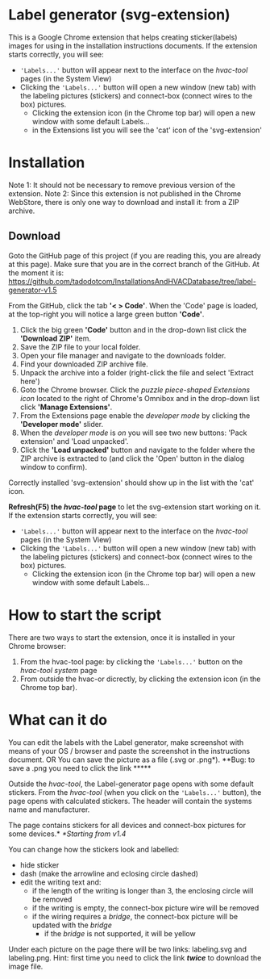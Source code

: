 # Label generator (svg-extension)
This is a Google Chrome extension that helps creating sticker(labels) images for using in the installation instructions documents.
If the extension starts correctly, you will see:

  - `'Labels...'` button will appear next to the interface on the *hvac-tool* pages (in the System View)
  - Clicking the `'Labels...'` button will open a new window (new tab) with the labeling pictures (stickers) and connect-box (connect wires to the box) pictures. 
	- Clicking the extension icon (in the Chrome top bar) will open a new window with some default Labels...
	- in the Extensions list you will see the 'cat' icon of the 'svg-extension'

# Installation
Note 1: It should not be necessary to remove previous version of the extension.
Note 2: Since this extension is not published in the Chrome WebStore, there is only one way to download and install it: from a ZIP archive.

## Download
Goto the GitHub page of this project (if you are reading this, you are already at this page). Make sure that you are in the correct branch of the GitHub. At the moment it is: https://github.com/tadodotcom/InstallationsAndHVACDatabase/tree/label-generator-v1.5

From the GitHub, click the tab **'< > Code'**. When the 'Code' page is loaded, at the top-right you will notice a large green button **'Code'**. 

1. Click the big green **'Code'** button and in the drop-down list click the **'Download ZIP'** item. 
1. Save the ZIP file to your local folder. 
1. Open your file manager and navigate to the downloads folder. 
1. Find your downloaded ZIP archive file. 
1. Unpack the archive into a folder (right-click the file and select 'Extract here')
1. Goto the Chrome browser. Click the *puzzle piece-shaped Extensions icon* located to the right of Chrome's Omnibox and in the drop-down list click **'Manage Extensions'**. 
1. From the Extensions page enable the *developer mode* by clicking the **'Developer mode'** slider. 
1. When the *developer mode* is *on* you will see two new buttons: 'Pack extension' and 'Load unpacked'. 
1. Click the **'Load unpacked'** button and navigate to the folder where the ZIP archive is extracted to (and click the 'Open' button in the dialog window to confirm). 

Correctly installed 'svg-extension' should show up in the list with the 'cat'<i class="fas fa-cat"></i> icon.

**Refresh(F5) the *hvac-tool* page** to let the svg-extension start working on it. If the extension starts correctly, you will see:

  - `'Labels...'` button will appear next to the interface on the *hvac-tool* pages (in the System View)
  - Clicking the `'Labels...'` button will open a new window (new tab) with the labeling pictures (stickers) and connect-box (connect wires to the box) pictures. 
	- Clicking the extension icon (in the Chrome top bar) will open a new window with some default Labels...

# How to start the script
There are two ways to start the extension, once it is installed in your Chrome browser: 

 1. From the hvac-tool page: by clicking the `'Labels...'` button on the *hvac-tool* *system* page
 2. From outside the hvac-or dicrectly, by clicking the extension icon (in the Chrome top bar).

# What can it do
You can edit the labels with the Label generator, make screenshot with means of your OS / browser and paste the screenshot in the instructions document. 
OR
You can save the picture as a file (.svg or .png*). *\*Bug: to save a .png you need to click the link *****

Outside the *hvac-tool*, the Label-generator page opens with some default stickers. 
From the *hvac-tool* (when you click on the `'Labels...'` button), the page opens with calculated stickers. The header will contain the systems name and manufacturer.

The page contains stickers for all devices and connect-box pictures for some devices.* *\*Starting from v1.4*

You can change how the stickers look and labelled:

- hide sticker
- dash (make the arrowline and eclosing circle dashed)
- edit the writing text and:
  - if the length of the writing is longer than 3, the enclosing circle will be removed
  - if the writing is empty, the connect-box picture wire will be removed 
  - if the wiring requires a *bridge*, the connect-box picture will be updated with the *bridge*
    - if the *bridge* is not supported, it will be yellow
    
Under each picture on the page there will be two links: labeling.svg and labeling.png. Hint: first time you need to click the link ***twice*** to download the image file.

